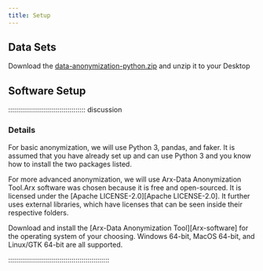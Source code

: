 ```yaml
---
title: Setup
---
```


## Data Sets

Download the [data-anonymization-python.zip](episodes/files/data-anonymization-python.zip) and unzip it to your Desktop

## Software Setup

::::::::::::::::::::::::::::::::::::::: discussion

### Details

For basic anonymization, we will use Python 3, pandas, and faker. It is assumed that you have already set up and can use Python 3 and you know how to install the two packages listed.

For more advanced anonymization, we will use Arx-Data Anonymization Tool.Arx software was chosen because it is free and open-sourced. It is licensed under the [Apache LICENSE-2.0][Apache LICENSE-2.0]. It further uses external libraries, which have licenses that can be seen inside their respective folders.

Download and install the [Arx-Data Anonymization Tool][Arx-software] for the operating system of your choosing. Windows 64-bit, MacOS 64-bit, and Linux/GTK 64-bit are all supported.  

:::::::::::::::::::::::::::::::::::::::::::::::::::

